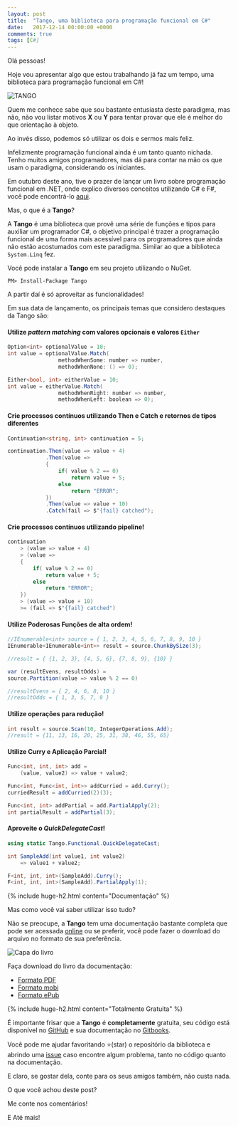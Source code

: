 ```yaml
---
layout: post
title:  "Tango, uma biblioteca para programação funcional em C#"
date:   2017-12-14 00:00:00 +0000
comments: true
tags: [C#]
---
```


Olá pessoas!

Hoje vou apresentar algo que estou trabalhando já faz um tempo, uma biblioteca para programação funcional em C#!
<!--more-->
![TANGO](https://gabrielschade.gitbooks.io/tango-br/content/assets/logo%20tango.png)

Quem me conhece sabe que sou bastante entusiasta deste paradigma, mas não, não vou listar motivos **X** ou **Y** para tentar provar que ele é melhor do que orientação à objeto.

Ao invés disso, podemos só utilizar os dois e sermos mais feliz.

Infelizmente programação funcional ainda é um tanto quanto nichada. Tenho muitos amigos programadores, mas dá para contar na mão os que usam o paradigma, considerando os iniciantes.

Em outubro deste ano, tive o prazer de lançar um livro sobre programação funcional em .NET, onde explico diversos conceitos utilizando C# e F#, você pode encontrá-lo [aqui](https://www.casadocodigo.com.br/products/livro-programacao-funcional-net).

Mas, o que é a **Tango**?

A **Tango** é uma biblioteca que provê uma série de funções e tipos para auxiliar um programador C#, o objetivo principal é trazer a programação funcional de uma forma mais acessível para os programadores que ainda não estão acostumados com este paradigma. Similar ao que a biblioteca `System.Linq` fez.

Você pode instalar a **Tango** em seu projeto utilizando o NuGet.

```
PM> Install-Package Tango
```

A partir daí é só aproveitar as funcionalidades!

Em sua data de lançamento, os principais temas que considero destaques da Tango são:

#### Utilize *pattern matching* com valores opcionais e valores `Either`

```csharp
Option<int> optionalValue = 10;
int value = optionalValue.Match(
                methodWhenSome: number => number,
                methodWhenNone: () => 0);

Either<bool, int> eitherValue = 10;
int value = eitherValue.Match(
                methodWhenRight: number => number,
                methodWhenLeft: boolean => 0);
```

#### Crie processos contínuos utilizando Then e Catch e retornos de tipos diferentes

```csharp
Continuation<string, int> continuation = 5;

continuation.Then(value => value + 4)
            .Then(value =>
            {
                if( value % 2 == 0)
                    return value + 5;
                else
                    return "ERROR";
            })
            .Then(value => value + 10)
            .Catch(fail => $"{fail} catched");
```
#### Crie processos contínuos utilizando pipeline!

```csharp
continuation
    > (value => value + 4)
    > (value =>
    {
        if( value % 2 == 0)
            return value + 5;
        else
            return "ERROR";
    })
    > (value => value + 10)
    >= (fail => $"{fail} catched")
```

#### Utilize Poderosas Funções de alta ordem!

```csharp
//IEnumerable<int> source = { 1, 2, 3, 4, 5, 6, 7, 8, 9, 10 }
IEnumerable<IEnumerable<int>> result = source.ChunkBySize(3);

//result = { {1, 2, 3}, {4, 5, 6}, {7, 8, 9}, {10} }

var (resultEvens, resultOdds) =
source.Partition(value => value % 2 == 0)

//resultEvens = { 2, 4, 6, 8, 10 }
//resultOdds = { 1, 3, 5, 7, 9 }
```

#### Utilize operações para redução!
```csharp
int result = source.Scan(10, IntegerOperations.Add);
//result = {11, 13, 16, 20, 25, 31, 38, 46, 55, 65}
```

#### Utilize Curry e Aplicação Parcial!
```csharp
Func<int, int, int> add =
    (value, value2) => value + value2;

Func<int, Func<int, int>> addCurried = add.Curry();
curriedResult = addCurried(2)(3);

Func<int, int> addPartial = add.PartialApply(2);
int partialResult = addPartial(3);
```


#### Aproveite o *QuickDelegateCast*!

```csharp
using static Tango.Functional.QuickDelegateCast;

int SampleAdd(int value1, int value2)
    => value1 + value2;

F<int, int, int>(SampleAdd).Curry();
F<int, int, int>(SampleAdd).PartialApply(1);
```

{% include huge-h2.html content="Documentação" %}

Mas como você vai saber utilizar isso tudo? 

Não se preocupe, a **Tango** tem uma documentação bastante completa que pode ser acessada [online](https://gabrielschade.github.io/tango-br) ou se preferir, você pode fazer o download do arquivo no formato de sua preferência.

![Capa do livro](https://gabrielschade.gitbooks.io/tango-br/content/assets/cover-rotated-pt-50.jpg)

Faça download do livro da documentação:

* [Formato PDF](https://www.gitbook.com/download/pdf/book/gabrielschade/tango-br)
* [Formato mobi](https://www.gitbook.com/download/mobi/book/gabrielschade/tango-br)
* [Formato ePub](https://www.gitbook.com/download/epub/book/gabrielschade/tango-br)

{% include huge-h2.html content="Totalmente Gratuita" %}

É importante frisar que a **Tango** é **completamente** gratuita, seu código está disponível no [GitHub](https://github.com/gabrielschade/Tango) e sua documentação no [Gitbooks](https://www.gitbook.com/book/gabrielschade/tango-br).

Você pode me ajudar favoritando ⭐️(star) o repositório da biblioteca e abrindo uma [issue](https://github.com/gabrielschade/Tango/issues) caso encontre algum problema, tanto no código quanto na documentação.

E claro, se gostar dela, conte para os seus amigos também, não custa nada.

O que você achou deste post?

Me conte nos comentários!

E Até mais!